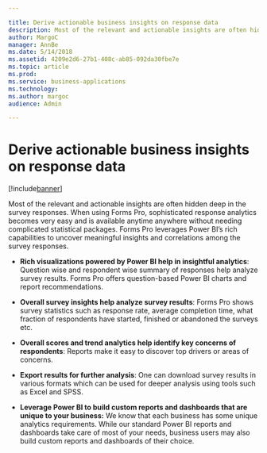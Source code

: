 ```yaml
---

title: Derive actionable business insights on response data
description: Most of the relevant and actionable insights are often hidden deep in the survey responses.
author: MargoC
manager: AnnBe
ms.date: 5/14/2018
ms.assetid: 4209e2d6-27b1-408c-ab85-092da30fbe7e
ms.topic: article
ms.prod: 
ms.service: business-applications
ms.technology: 
ms.author: margoc
audience: Admin

---
```

#  Derive actionable business insights on response data


[!include[banner](../../includes/banner.md)]

Most of the relevant and actionable insights are often hidden deep in the survey
responses. When using Forms Pro, sophisticated response analytics becomes very
easy and is available anytime anywhere without needing complicated statistical
packages. Forms Pro leverages Power BI’s rich capabilities to uncover meaningful
insights and correlations among the survey responses.

-   **Rich visualizations powered by Power BI help in insightful analytics**:
    Question wise and respondent wise summary of responses help analyze survey
    results. Forms Pro offers question-based Power BI charts and report
    recommendations.

-   **Overall survey insights help analyze survey results**: Forms Pro shows
    survey statistics such as response rate, average completion time, what
    fraction of respondents have started, finished or abandoned the surveys etc.

-   **Overall scores and trend analytics help identify key concerns of
    respondents**: Reports make it easy to discover top drivers or areas of
    concerns.

-   **Export results for further analysis**: One can download survey results in
    various formats which can be used for deeper analysis using tools such as
    Excel and SPSS.

-   **Leverage Power BI to build custom reports and dashboards that are unique
    to your business:** We know that each business has some unique analytics
    requirements. While our standard Power BI reports and dashboards take care
    of most of your needs, business users may also build custom reports and
    dashboards of their choice.
